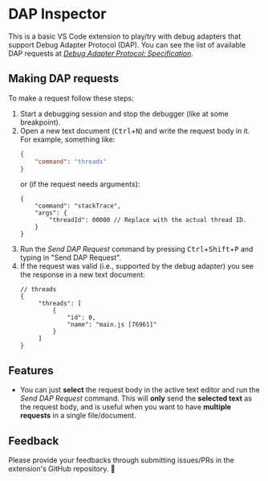# DAP Inspector

This is a basic VS Code extension to play/try with debug adapters that support Debug Adapter Protocol (DAP). You can see the list of available DAP requests at [*Debug Adapter Protocol: Specification*][dap-reference].

[dap-reference]: https://microsoft.github.io/debug-adapter-protocol//specification.html#Requests

## Making DAP requests

To make a request follow these steps:

1. Start a debugging session and stop the debugger (like at some breakpoint).
1. Open a new text document (<kbd>Ctrl</kbd>+<kbd>N</kbd>) and write the request body in it. For example, something like:
   ```json
   {
       "command": "threads"
   }
   ```
   or (if the request needs arguments):
   ```jsonc
   {
       "command": "stackTrace",
       "args": {
           "threadId": 00000 // Replace with the actual thread ID.
       }
   }
   ```
1. Run the *Send DAP Request* command by pressing <kbd>Ctrl</kbd>+<kbd>Shift</kbd>+<kbd>P</kbd> and typing in "Send DAP Request".
1. If the request was valid (i.e., supported by the debug adapter) you see the response in a new text document:
   ```jsonc
   // threads
   {
        "threads": [
            {
                "id": 0,
                "name": "main.js [76961]"
            }
        ]
   }
   ```

## Features

- You can just **select** the request body in the active text editor and run the *Send DAP Request* command. This will **only** send the **selected text** as the request body, and is useful when you want to have **multiple requests** in a single file/document.

## Feedback

Please provide your feedbacks through submitting issues/PRs in the extension's GitHub repository. 🍏
